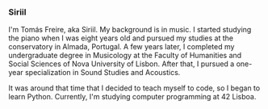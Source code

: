### Siriil

I'm Tomás Freire, aka Siriil. My background is in music. I started studying the piano when I was eight years old and pursued my studies at the conservatory in Almada, Portugal. A few years later, I completed my undergraduate degree in Musicology at the Faculty of Humanities and Social Sciences of Nova University of Lisbon. After that, I pursued a one-year specialization in Sound Studies and Acoustics.

It was around that time that I decided to teach myself to code, so I began to learn Python. Currently, I'm studying computer programming at 42 Lisboa.

<!--
**Siriil-git/Siriil-git** is a ✨ _special_ ✨ repository because its `README.md` (this file) appears on your GitHub profile.

Here are some ideas to get you started:

- 🔭 I’m currently working on ...
- 🌱 I’m currently learning ...
- 👯 I’m looking to collaborate on ...
- 🤔 I’m looking for help with ...
- 💬 Ask me about ...
- 📫 How to reach me: ...
- 😄 Pronouns: ...
- ⚡ Fun fact: ...
-->
